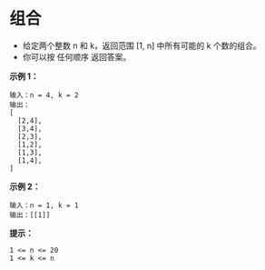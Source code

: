 # 组合

- 给定两个整数 n 和 k，返回范围 [1, n] 中所有可能的 k 个数的组合。
- 你可以按 任何顺序 返回答案。

 **示例 1：**

```
输入：n = 4, k = 2
输出：
[
  [2,4],
  [3,4],
  [2,3],
  [1,2],
  [1,3],
  [1,4],
]
```

**示例 2：**

```
输入：n = 1, k = 1
输出：[[1]]
```

**提示：**

```
1 <= n <= 20
1 <= k <= n
```

